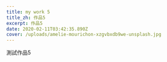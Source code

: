 ```yaml
---
title: my work 5
title_zh: 作品5
excerpt: 作品5
date: 2020-02-11T03:42:35.890Z
cover: /uploads/amelie-mourichon-xzgvbxdb9we-unsplash.jpg
---
```

測試作品5

